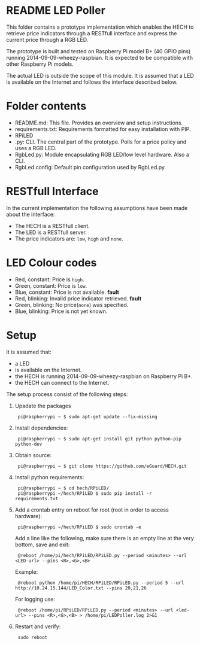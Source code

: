 README LED Poller
==================
This folder contains a prototype implementation which enables the HECH to retrieve price indicators through a RESTfull interface and express the current price through a RGB LED.

The prototype is built and tested on Raspberry Pi model B+ (40 GPIO pins) running 2014-09-09-wheezy-raspbian. It is expected to be compatible with other Raspberry Pi models. 

The actual LED is outside the scope of this module. It is assumed that a LED is available on the Internet and follows the interface described below. 

Folder contents
========
* README.md: This file. Provides an overview and setup instructions.
* requirements.txt: Requirements formatted for easy installation with PIP. 
* RPiLED
* .py: CLI. The central part of the prototype. Polls for a price policy and uses a RGB LED.
* RgbLed.py: Module encapsulating RGB LED/low level hardware. Also a CLI.
* RgbLed.config: Default pin configuration used by RgbLed.py.

RESTfull Interface
==================
In the current implementation the following assumptions have been made about the interface:

* The HECH is a RESTfull client.
* The LED is a RESTfull server.
* The price indicators are: `low`, `high` and `none`. 

LED Colour codes
================
* Red, constant: Price is `high`.
* Green, constant: Price is `low`.
* Blue, constant: Price is not available. **fault**
* Red, blinking: Invalid price indicator retrieved. **fault**
* Green, blinking: No price(`none`) was specified. 
* Blue, blinking: Price is not yet known. 

Setup
=====
It is assumed that:

* a LED
*  is available on the Internet. 
* the HECH is running 2014-09-09-wheezy-raspbian on Raspberry Pi B+.
* the HECH can connect to the Internet. 

The setup process consist of the following steps:

1. Upadate the packages
		
		pi@raspberrypi ~ $ sudo apt-get update --fix-missing
2. Install dependencies:

		pi@raspberrypi ~ $ sudo apt-get install git python python-pip python-dev

2. Obtain source:

		pi@raspberrypi ~ $ git clone https://github.com/eGuard/HECH.git

3. Install python requirements: 

		pi@raspberrypi ~ $ cd hech/RPiLED/
		pi@raspberrypi ~/hech/RPiLED $ sudo pip install -r requirements.txt

4. Add a crontab entry on reboot for root (root in order to access hardware):

		pi@raspberrypi ~/hech/RPiLED $ sudo crontab -e

	Add a line like the following, make sure there is an empty line at the very bottom, save and exit:

		@reboot /home/pi/hech/RPiLED/RPiLED.py --period <minutes> --url <LED-url> --pins <R>,<G>,<B>

	Example:
	
		@reboot python /home/pi/HECH/RPiLED/RPiLED.py --period 5 --url http://10.24.15.144/LED_Color.txt --pins 20,21,26

	For logging use:

		@reboot /home/pi/RPiLED/RPiLED.py --period <minutes> --url <led-url> --pins <R>,<G>,<B> > /home/pi/LEDPoller.log 2>&1
		
6. Restart and verify:

		sudo reboot

